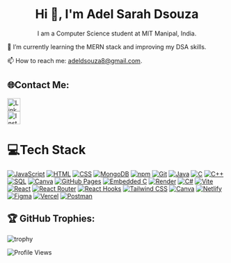 <div align="center">
  <h1>Hi 👋, I'm Adel Sarah Dsouza</h1>
  <p>I am a Computer Science student at MIT Manipal, India.</p>
</div> 

🌱 I’m currently learning the MERN stack and improving my DSA skills.

📫 How to reach me: adeldsouza8@gmail.com.


## 🌐Contact Me:

[<img src="https://upload.wikimedia.org/wikipedia/commons/e/e9/Linkedin_icon.svg" alt="LinkedIn" width="30" height="30">](https://www.linkedin.com/in/adel-dsouza-6a654b305)  
[<img src="https://upload.wikimedia.org/wikipedia/commons/a/a5/Instagram_icon.png" alt="Instagram" width="30" height="30">](https://www.instagram.com/_adelsd_/)



# 💻Tech Stack

[![JavaScript](https://img.shields.io/badge/-JavaScript-yellow?style=for-the-badge&logo=javascript&logoColor=black)](https://www.javascript.com/)
[![HTML](https://img.shields.io/badge/-HTML-orange?style=for-the-badge&logo=html5&logoColor=white)](https://html.spec.whatwg.org/)
[![CSS](https://img.shields.io/badge/-CSS-blue?style=for-the-badge&logo=css3&logoColor=white)](https://www.w3.org/Style/CSS/Overview.en.html)
[![MongoDB](https://img.shields.io/badge/-MongoDB-green?style=for-the-badge&logo=mongodb&logoColor=white)](https://www.mongodb.com/)
[![npm](https://img.shields.io/badge/npm-CB3837?style=for-the-badge&logo=npm&logoColor=white)](https://www.npmjs.com/)
[![Git](https://img.shields.io/badge/-Git-red?style=for-the-badge&logo=git&logoColor=white)](https://git-scm.com/)
[![Java](https://img.shields.io/badge/-Java-red?style=for-the-badge&logo=java&logoColor=white)](https://www.java.com/)
[![C](https://img.shields.io/badge/-C-blue?style=for-the-badge&logo=c&logoColor=white)](https://en.wikipedia.org/wiki/C_(programming_language))
[![C++](https://img.shields.io/badge/-C++-blue?style=for-the-badge&logo=c%2B%2B&logoColor=white)](https://en.wikipedia.org/wiki/C%2B%2B)
[![SQL](https://img.shields.io/badge/-SQL-blue?style=for-the-badge&logo=sql&logoColor=white)](https://en.wikipedia.org/wiki/SQL)
[![Canva](https://img.shields.io/badge/-Canva-blue?style=for-the-badge&logo=canva&logoColor=white)](https://www.canva.com/)
[![GitHub Pages](https://img.shields.io/badge/-GitHub_Pages-green?style=for-the-badge&logo=github&logoColor=white)](https://pages.github.com/)
[![Embedded C](https://img.shields.io/badge/-Embedded_C-blue?style=for-the-badge&logo=c&logoColor=white)](https://en.wikipedia.org/wiki/Embedded_C)
[![Render](https://img.shields.io/badge/-Render-blue?style=for-the-badge&logo=render&logoColor=white)](https://render.com/)
[![C#](https://img.shields.io/badge/-C%23-239120?style=for-the-badge&logo=c-sharp&logoColor=white)](https://en.wikipedia.org/wiki/C_Sharp_(programming_language))
[![Vite](https://img.shields.io/badge/Vite-646CFF?style=for-the-badge&logo=vite&logoColor=white)](https://vitejs.dev/)
[![React](https://img.shields.io/badge/React-61DAFB?style=for-the-badge&logo=react&logoColor=white)](https://reactjs.org/)
[![React Router](https://img.shields.io/badge/React%20Router-CA4245?style=for-the-badge&logo=react-router&logoColor=white)](https://reactrouter.com/)
[![React Hooks](https://img.shields.io/badge/React%20Hooks-61DAFB?style=for-the-badge&logo=react&logoColor=white)](https://reactjs.org/docs/hooks-intro.html)
[![Tailwind CSS](https://img.shields.io/badge/Tailwind%20CSS-38B2AC?style=for-the-badge&logo=tailwind-css&logoColor=white)](https://tailwindcss.com/)
[![Canva](https://img.shields.io/badge/-Canva-blue?style=for-the-badge&logo=canva&logoColor=white)](https://www.canva.com/)
[![Netlify](https://img.shields.io/badge/-Netlify-00C7B7?style=for-the-badge&logo=netlify&logoColor=white)](https://www.netlify.com/)
[![Figma](https://img.shields.io/badge/-Figma-F24E1E?style=for-the-badge&logo=figma&logoColor=white)](https://www.figma.com/)
[![Vercel](https://img.shields.io/badge/Vercel-000000?style=for-the-badge&logo=vercel&logoColor=white)](https://vercel.com/)
[![Postman](https://img.shields.io/badge/-Postman-orange?style=for-the-badge&logo=postman&logoColor=white)](https://www.postman.com/)


<!--[![Sass](https://img.shields.io/badge/Sass-CC6699?style=for-the-badge&logo=sass&logoColor=white)](https://sass-lang.com/)-->


<!--
## 📊 GitHub Stats:  
![Adel's GitHub stats](https://github-readme-stats.vercel.app/api?username=Addysd&theme=radical&show_icons=true)
-->

## 🏆 GitHub Trophies:
![trophy](https://github-profile-trophy.vercel.app/?username=Addysd&theme=onedark)

![Profile Views](https://komarev.com/ghpvc/?username=Addysd)



<!--
**Addysd/Addysd** is a ✨ _special_ ✨ repository because its `README.md` (this file) appears on your GitHub profile.

Here are some ideas to get you started:

- 🔭 I’m currently working on ...
- 🌱 I’m currently learning ...
- 👯 I’m looking to collaborate on ...
- 🤔 I’m looking for help with ...
- 💬 Ask me about ...
- 📫 How to reach me: ...
- 😄 Pronouns: ...
- ⚡ Fun fact: ...
-->
